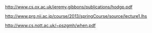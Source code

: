 http://www.cs.ox.ac.uk/jeremy.gibbons/publications/hodgp.pdf

http://www.prg.nii.ac.jp/course/2013/springCourse/source/lecture1.lhs

http://www.cs.nott.ac.uk/~pszgmh/when.pdf

